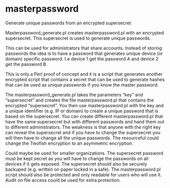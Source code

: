 # masterpassword
Generate unique passwords from an encrypted supersecret

Masterpassword_generate.pl creates masterpassword.pl with an encrypted supersecret. This supersecret is used to generate unique passwords.

This can be used for administrators that share accounts. Instead of storing passwords the idea is to have a password that generates unique device (or domain) specific password. I.e device 1 get the password A and device 2 get the password B.

This is only a Perl proof of concept and it is a script that generates another encrypted script that contains a secret that can be used to generate hashes that can be used as unique passwords if you know the master password.

The masterpassword_generate.pl takes the parameters “key” and “supersecret” and creates the file masterpassword.pl that contains the encrypted “supersecret”. You then use masterpassword.pl with the key and a unique identifier (e.g. IP or domain) to create a unique password that is based on the supersecret.
You can create different masterpassword.pl that have the same supersecret but with different passwords and hand them out to different administrators. The weakness is that anyone with the right key can reveal the supersecret and if you have to change the supersecret you will then have to change all the unique passwords.
The resourceful could change the Twofish encryption to an asymmetric encryption.

Could maybe be used for smaller organizations. The supersecret password must be kept secret as you will have to change the passwords on all devices if it gets exposed. The supersecret should also be securely backuped (e.g. written on paper locked in a safe). The masterpassword.pl script should also be protected and only readable for users who will use it. Audit on file access could be used for extra protection.
